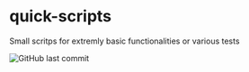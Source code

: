 # quick-scripts
Small scritps for extremly basic functionalities or various tests

<img alt="GitHub last commit" src="https://img.shields.io/github/last-commit/SirDunkel/quick-scripts">

